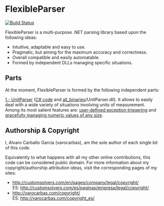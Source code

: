 
# FlexibleParser        

[![Build Status](https://travis-ci.org/varocarbas/FlexibleParser.svg?branch=master)](https://travis-ci.org/varocarbas/FlexibleParser)

FlexibleParser is a multi-purpose .NET parsing library based upon the following ideas:

- Intuitive, adaptable and easy to use.
- Pragmatic, but aiming for the maximum accuracy and correctness.
- Overall compatible and easily automatable. 
- Formed by independent DLLs managing specific situations.

## Parts

At the moment, FlexibleParser is formed by the following independent parts:

[1.- UnitParser](https://github.com/varocarbas/FlexibleParser/blob/master/all_readme/UnitParser.md) ([C# code](https://github.com/varocarbas/FlexibleParser/tree/master/all_code/UnitParser/Source) and [all_binaries](https://github.com/varocarbas/FlexibleParser/tree/master/all_binaries)/UnitParser.dll). It allows to easily deal with a wide variety of situations involving units of measurement.
Among its most salient features are: [user-defined exception triggering](https://github.com/varocarbas/FlexibleParser/blob/master/all_readme/UnitParser.md#general-rules) and [gracefully managing numeric values of any size](https://github.com/varocarbas/FlexibleParser/blob/master/all_readme/UnitParser.md#numeric-support).

## Authorship & Copyright

I, Alvaro Carballo Garcia (varocarbas), am the sole author of each single bit of this code.

Equivalently to what happens with all my other online contributions, this code can be considered public domain. For more information about my copyright/authorship attribution ideas, visit the corresponding pages of my sites:
- http://customsolvers.com/en/pages/company/legal/copyright/<br/> 
ES: http://customsolvers.com/es/paginas/empresa/legal/copyright/
- http://varocarbas.com/copyright/<br/>ES: http://varocarbas.com/copyright_es/
